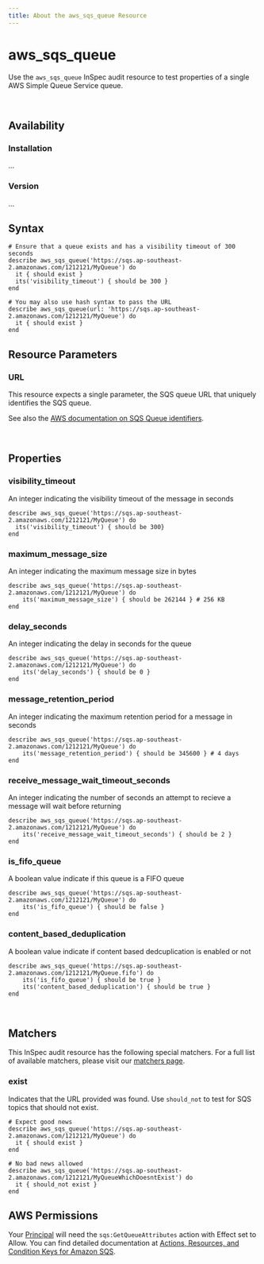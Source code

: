 ```yaml
---
title: About the aws_sqs_queue Resource
---
```


# aws\_sqs\_queue

Use the `aws_sqs_queue` InSpec audit resource to test properties of a single AWS Simple Queue Service queue. 

<br>

## Availability

### Installation

...

### Version

...

## Syntax

    # Ensure that a queue exists and has a visibility timeout of 300 seconds
    describe aws_sqs_queue('https://sqs.ap-southeast-2.amazonaws.com/1212121/MyQueue') do
      it { should exist }
      its('visibility_timeout') { should be 300 }
    end

    # You may also use hash syntax to pass the URL
    describe aws_sqs_queue(url: 'https://sqs.ap-southeast-2.amazonaws.com/1212121/MyQueue') do
      it { should exist }
    end

## Resource Parameters

### URL

This resource expects a single parameter, the SQS queue URL that uniquely identifies the SQS queue.

See also the [AWS documentation on SQS Queue identifiers](https://docs.aws.amazon.com/AWSSimpleQueueService/latest/SQSDeveloperGuide/sqs-general-identifiers.html).

<br>

## Properties

### visibility\_timeout

An integer indicating the visibility timeout of the message in seconds
    
    describe aws_sqs_queue('https://sqs.ap-southeast-2.amazonaws.com/1212121/MyQueue') do
      its('visibility_timeout') { should be 300}
    end

### maximum\_message\_size

An integer indicating the maximum message size in bytes
    
    describe aws_sqs_queue('https://sqs.ap-southeast-2.amazonaws.com/1212121/MyQueue') do
        its('maximum_message_size') { should be 262144 } # 256 KB      
    end

### delay\_seconds

An integer indicating the delay in seconds for the queue
    
    describe aws_sqs_queue('https://sqs.ap-southeast-2.amazonaws.com/1212121/MyQueue') do
        its('delay_seconds') { should be 0 }
    end

### message\_retention\_period

An integer indicating the maximum retention period for a message in seconds
    
    describe aws_sqs_queue('https://sqs.ap-southeast-2.amazonaws.com/1212121/MyQueue') do
        its('message_retention_period') { should be 345600 } # 4 days
    end

### receive\_message\_wait\_timeout\_seconds

An integer indicating the number of seconds an attempt to recieve a message will wait before returning

    describe aws_sqs_queue('https://sqs.ap-southeast-2.amazonaws.com/1212121/MyQueue') do
        its('receive_message_wait_timeout_seconds') { should be 2 }  
    end

### is\_fifo\_queue

A boolean value indicate if this queue is a FIFO queue

    describe aws_sqs_queue('https://sqs.ap-southeast-2.amazonaws.com/1212121/MyQueue') do
        its('is_fifo_queue') { should be false }
    end

### content\_based\_deduplication

A boolean value indicate if content based dedcuplication is enabled or not

    describe aws_sqs_queue('https://sqs.ap-southeast-2.amazonaws.com/1212121/MyQueue.fifo') do
        its('is_fifo_queue') { should be true }
        its('content_based_deduplication') { should be true }
    end

<br>

## Matchers

This InSpec audit resource has the following special matchers. For a full list of available matchers, please visit our [matchers page](https://www.inspec.io/docs/reference/matchers/).

### exist

Indicates that the URL provided was found.  Use `should_not` to test for SQS topics that should not exist.

    # Expect good news
    describe aws_sqs_queue('https://sqs.ap-southeast-2.amazonaws.com/1212121/MyQueue') do
      it { should exist }
    end

    # No bad news allowed
    describe aws_sqs_queue('https://sqs.ap-southeast-2.amazonaws.com/1212121/MyQueueWhichDoesntExist') do
      it { should_not exist }
    end

## AWS Permissions

Your [Principal](https://docs.aws.amazon.com/IAM/latest/UserGuide/intro-structure.html#intro-structure-principal) will need the `sqs:GetQueueAttributes` action with Effect set to Allow.
You can find detailed documentation at [Actions, Resources, and Condition Keys for Amazon SQS](https://docs.aws.amazon.com/AWSSimpleQueueService/latest/SQSDeveloperGuide/sqs-using-identity-based-policies.html).